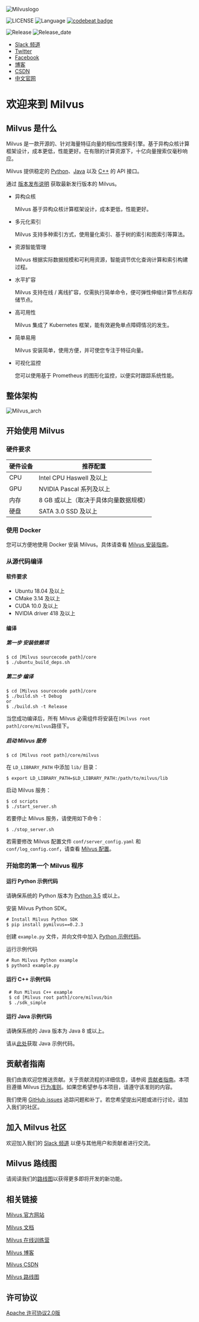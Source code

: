 ![Milvuslogo](https://raw.githubusercontent.com/milvus-io/docs/master/assets/milvus_logo.png)

![LICENSE](https://img.shields.io/badge/license-Apache--2.0-brightgreen)
![Language](https://img.shields.io/badge/language-C%2B%2B-blue)
[![codebeat badge](https://codebeat.co/badges/e030a4f6-b126-4475-a938-4723d54ec3a7?style=plastic)](https://codebeat.co/projects/github-com-jinhai-cn-milvus-master)

![Release](https://img.shields.io/badge/release-v0.5.0-orange)
![Release_date](https://img.shields.io/badge/release_date-October-yellowgreen)

- [Slack 频道](https://join.slack.com/t/milvusio/shared_invite/enQtNzY1OTQ0NDI3NjMzLWNmYmM1NmNjOTQ5MGI5NDhhYmRhMGU5M2NhNzhhMDMzY2MzNDdlYjM5ODQ5MmE3ODFlYzU3YjJkNmVlNDQ2ZTk)
- [Twitter](https://twitter.com/milvusio)
- [Facebook](https://www.facebook.com/io.milvus.5)
- [博客](https://www.milvus.io/blog/)
- [CSDN](https://zilliz.blog.csdn.net/)
- [中文官网](https://www.milvus.io/zh-CN/)

# 欢迎来到 Milvus

## Milvus 是什么

Milvus 是一款开源的、针对海量特征向量的相似性搜索引擎。基于异构众核计算框架设计，成本更低，性能更好。在有限的计算资源下，十亿向量搜索仅毫秒响应。

Milvus 提供稳定的 [Python](https://github.com/milvus-io/pymilvus)、[Java](https://github.com/milvus-io/milvus-sdk-java) 以及 [C++](https://github.com/milvus-io/milvus/tree/master/core/src/sdk) 的 API 接口。

通过 [版本发布说明](https://milvus.io/docs/zh-CN/release/v0.5.0/) 获取最新发行版本的 Milvus。

- 异构众核

  Milvus 基于异构众核计算框架设计，成本更低，性能更好。

- 多元化索引

  Milvus 支持多种索引方式，使用量化索引、基于树的索引和图索引等算法。

- 资源智能管理

  Milvus 根据实际数据规模和可利用资源，智能调节优化查询计算和索引构建过程。

- 水平扩容

  Milvus 支持在线 / 离线扩容，仅需执行简单命令，便可弹性伸缩计算节点和存储节点。

- 高可用性

  Milvus 集成了 Kubernetes 框架，能有效避免单点障碍情况的发生。

- 简单易用

  Milvus 安装简单，使用方便，并可使您专注于特征向量。

- 可视化监控

  您可以使用基于 Prometheus 的图形化监控，以便实时跟踪系统性能。

## 整体架构

![Milvus_arch](https://github.com/milvus-io/docs/blob/master/assets/milvus_arch.png)

## 开始使用 Milvus

### 硬件要求

| 硬件设备 | 推荐配置                              |
| -------- | ------------------------------------- |
| CPU      | Intel CPU Haswell 及以上              |
| GPU      | NVIDIA Pascal 系列及以上              |
| 内存     | 8 GB 或以上（取决于具体向量数据规模） |
| 硬盘     | SATA 3.0 SSD 及以上                   |

### 使用 Docker

您可以方便地使用 Docker 安装 Milvus。具体请查看 [Milvus 安装指南](https://milvus.io/docs/zh-CN/userguide/install_milvus/)。

### 从源代码编译

#### 软件要求

- Ubuntu 18.04 及以上
- CMake 3.14 及以上
- CUDA 10.0 及以上
- NVIDIA driver 418 及以上

#### 编译

##### 第一步 安装依赖项

```shell
$ cd [Milvus sourcecode path]/core
$ ./ubuntu_build_deps.sh
```

##### 第二步 编译

```shell
$ cd [Milvus sourcecode path]/core
$ ./build.sh -t Debug
or 
$ ./build.sh -t Release
```

当您成功编译后，所有 Milvus 必需组件将安装在`[Milvus root path]/core/milvus`路径下。

##### 启动 Milvus 服务

```shell
$ cd [Milvus root path]/core/milvus
```

在 `LD_LIBRARY_PATH` 中添加 `lib/` 目录：

```shell
$ export LD_LIBRARY_PATH=$LD_LIBRARY_PATH:/path/to/milvus/lib
```

启动 Milvus 服务：

```shell
$ cd scripts
$ ./start_server.sh
```

若要停止 Milvus 服务，请使用如下命令：

```shell
$ ./stop_server.sh
```

若需要修改 Milvus 配置文件 `conf/server_config.yaml` 和`conf/log_config.conf`，请查看 [Milvus 配置](https://milvus.io/docs/zh-CN/reference/milvus_config/)。

### 开始您的第一个 Milvus 程序

#### 运行 Python 示例代码

请确保系统的 Python 版本为 [Python 3.5](https://www.python.org/downloads/) 或以上。

安装 Milvus Python SDK。

```shell
# Install Milvus Python SDK
$ pip install pymilvus==0.2.3
```

创建 `example.py` 文件，并向文件中加入 [Python 示例代码](https://github.com/milvus-io/pymilvus/blob/master/examples/advanced_example.py)。

运行示例代码

```shell
# Run Milvus Python example
$ python3 example.py
```

#### 运行 C++ 示例代码

```shell
 # Run Milvus C++ example
 $ cd [Milvus root path]/core/milvus/bin
 $ ./sdk_simple
```

#### 运行 Java 示例代码

请确保系统的 Java 版本为 Java 8 或以上。

请从[此处](https://github.com/milvus-io/milvus-sdk-java/tree/master/examples)获取 Java 示例代码。

## 贡献者指南

我们由衷欢迎您推送贡献。关于贡献流程的详细信息，请参阅 [贡献者指南](https://github.com/milvus-io/milvus/blob/master/CONTRIBUTING.md)。本项目遵循 Milvus [行为准则](https://github.com/milvus-io/milvus/blob/master/CODE_OF_CONDUCT.md)。如果您希望参与本项目，请遵守该准则的内容。

我们使用 [GitHub issues](https://github.com/milvus-io/milvus/issues/new/choose) 追踪问题和补丁。若您希望提出问题或进行讨论，请加入我们的社区。

## 加入 Milvus 社区

欢迎加入我们的 [Slack 频道](https://join.slack.com/t/milvusio/shared_invite/enQtNzY1OTQ0NDI3NjMzLWNmYmM1NmNjOTQ5MGI5NDhhYmRhMGU5M2NhNzhhMDMzY2MzNDdlYjM5ODQ5MmE3ODFlYzU3YjJkNmVlNDQ2ZTk) 以便与其他用户和贡献者进行交流。

## Milvus 路线图

请阅读我们的[路线图](https://milvus.io/docs/zh-CN/roadmap/)以获得更多即将开发的新功能。

## 相关链接

[Milvus 官方网站](https://www.milvus.io/)

[Milvus 文档](https://www.milvus.io/docs/en/userguide/install_milvus/)

[Milvus 在线训练营](https://github.com/milvus-io/bootcamp)

[Milvus 博客](https://www.milvus.io/blog/)

[Milvus CSDN](https://zilliz.blog.csdn.net/)

[Milvus 路线图](https://milvus.io/docs/en/roadmap/)

## 许可协议

[Apache 许可协议2.0版](https://github.com/milvus-io/milvus/blob/master/LICENSE)

